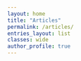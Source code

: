 ```yaml
---
layout: home
title: "Articles"
permalink: /articles/
entries_layout: list
classes: wide
author_profile: true
---
```


